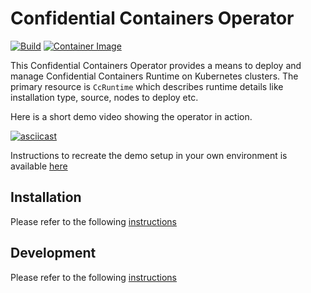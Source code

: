# Confidential Containers Operator

[![Build](https://github.com/confidential-containers/operator/actions/workflows/makefile.yml/badge.svg)](https://github.com/confidential-containers/operator/actions/workflows/makefile.yml)
[![Container Image](https://github.com/confidential-containers/operator/actions/workflows/docker-publish.yml/badge.svg)](https://github.com/confidential-containers/operator/actions/workflows/docker-publish.yml)

This Confidential Containers Operator provides a means to deploy and manage Confidential Containers Runtime on Kubernetes clusters. 
The primary resource is `CcRuntime` which describes runtime details like installation type, source, nodes to deploy etc.

Here is a short demo video showing the operator in action.

[![asciicast](https://asciinema.org/a/450899.svg)](https://asciinema.org/a/450899)

Instructions to recreate the demo setup in your own environment is available [here](https://github.com/confidential-containers/operator/blob/ccv0-demo/demo/README.md) 

## Installation

Please refer to the following [instructions](.docs/INSTALL.md)

## Development

Please refer to the following [instructions](.docs/DEVELOPMENT.md)
